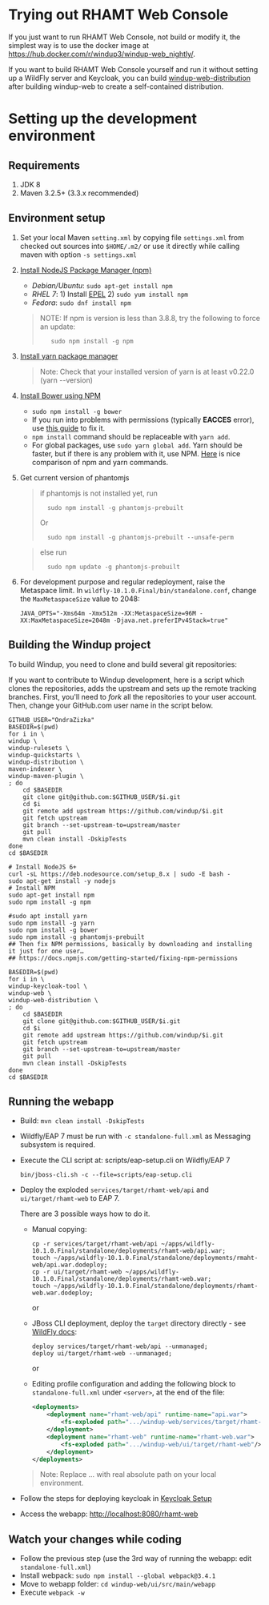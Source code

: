 Trying out RHAMT Web Console
=====================

If you just want to run RHAMT Web Console, not build or modify it, the simplest way is to use the docker image at https://hub.docker.com/r/windup3/windup-web_nightly/.

If you want to build RHAMT Web Console yourself and run it without setting up a WildFly server and Keycloak, you can build [windup-web-distribution](https://github.com/windup/windup-web-distribution) after building windup-web to create a self-contained distribution.


Setting up the development environment
======================================

Requirements
-------------

1. JDK 8
2. Maven 3.2.5+ (3.3.x recommended)

Environment setup
-----------------
1. Set your local Maven `setting.xml` by copying file `settings.xml` from checked out sources into `$HOME/.m2/` or use it directly while calling maven with option `-s settings.xml`

2. [Install NodeJS Package Manager (npm)](https://nodejs.org/en/download/package-manager/)
   * _Debian/Ubuntu_: `sudo apt-get install npm`
   * _RHEL 7_: 1) Install [EPEL](https://fedoraproject.org/wiki/EPEL/FAQ#How_can_I_install_the_packages_from_the_EPEL_software_repository.3F)  2) `sudo yum install npm`
   * _Fedora_: `sudo dnf install npm`

   > NOTE: If npm is version is less than 3.8.8, try the following to force an update:
   >
   >        sudo npm install -g npm

3. [Install yarn package manager](https://yarnpkg.com/en/)

   > Note: Check that your installed version of yarn is at least v0.22.0 (yarn --version)

4. [Install Bower using NPM](http://bower.io/#install-bower)
    * `sudo npm install -g bower`
    * If you run into problems with permissions (typically **EACCES** error), use [this guide](https://docs.npmjs.com/getting-started/fixing-npm-permissions)
      to fix it.
    * `npm install` command should be replaceable with `yarn add`.
    * For global packages, use 
        `sudo yarn global add`. Yarn should be faster, but if there is any problem with it, use NPM.
         [Here](https://shift.infinite.red/npm-vs-yarn-cheat-sheet-8755b092e5cc#.pshfjyfo0) is nice comparison of npm and yarn commands.

5. Get current version of phantomjs
    
    > 
    > if phantomjs is not installed yet, run 
    >    
    >       sudo npm install -g phantomjs-prebuilt
    >
    > Or
    > 
    >       sudo npm install -g phantomjs-prebuilt --unsafe-perm
    
    > 
    > else run
    >
    >       sudo npm update -g phantomjs-prebuilt

6. For development purpose and regular redeployment, raise the Metaspace limit.
    In `wildfly-10.1.0.Final/bin/standalone.conf`, change the `MaxMetaspaceSize` value to 2048:

    ```
    JAVA_OPTS="-Xms64m -Xmx512m -XX:MetaspaceSize=96M -XX:MaxMetaspaceSize=2048m -Djava.net.preferIPv4Stack=true"
    ```


Building the Windup project
---------------------------

To build Windup, you need to clone and build several git repositories:

If you want to contribute to Windup development,
here is a script which clones the repositories, adds the upstream and sets up the remote tracking branches.
First, you'll need to _fork_ all the repositories to your user account.
Then, change your GitHub.com user name in the script below.

```
GITHUB_USER="OndraZizka"
BASEDIR=$(pwd)
for i in \
windup \
windup-rulesets \
windup-quickstarts \
windup-distribution \
maven-indexer \
windup-maven-plugin \
; do 
    cd $BASEDIR
    git clone git@github.com:$GITHUB_USER/$i.git
    cd $i
    git remote add upstream https://github.com/windup/$i.git
    git fetch upstream
    git branch --set-upstream-to=upstream/master
    git pull
    mvn clean install -DskipTests
done
cd $BASEDIR

# Install NodeJS 6+
curl -sL https://deb.nodesource.com/setup_8.x | sudo -E bash -
sudo apt-get install -y nodejs
# Install NPM
sudo apt-get install npm
sudo npm install -g npm

#sudo apt install yarn
sudo npm install -g yarn
sudo npm install -g bower
sudo npm install -g phantomjs-prebuilt
## Then fix NPM permissions, basically by downloading and installing it just for one user…
## https://docs.npmjs.com/getting-started/fixing-npm-permissions

BASEDIR=$(pwd)
for i in \
windup-keycloak-tool \
windup-web \
windup-web-distribution \
; do 
    cd $BASEDIR
    git clone git@github.com:$GITHUB_USER/$i.git
    cd $i
    git remote add upstream https://github.com/windup/$i.git
    git fetch upstream
    git branch --set-upstream-to=upstream/master
    git pull
    mvn clean install -DskipTests
done
cd $BASEDIR
```


Running the webapp
------------------

- Build: `mvn clean install -DskipTests`
- Wildfly/EAP 7 must be run with `-c standalone-full.xml` as Messaging subsystem is required.
- Execute the CLI script at: scripts/eap-setup.cli on Wildfly/EAP 7

    `bin/jboss-cli.sh -c --file=scripts/eap-setup.cli`

- Deploy the exploded `services/target/rhamt-web/api` and `ui/target/rhamt-web` to EAP 7.

    There are 3 possible ways how to do it.

    - Manual copying:

        ```
        cp -r services/target/rhamt-web/api ~/apps/wildfly-10.1.0.Final/standalone/deployments/rhamt-web/api.war;
        touch ~/apps/wildfly-10.1.0.Final/standalone/deployments/rmaht-web/api.war.dodeploy;
        cp -r ui/target/rhamt-web ~/apps/wildfly-10.1.0.Final/standalone/deployments/rhamt-web.war;
        touch ~/apps/wildfly-10.1.0.Final/standalone/deployments/rhamt-web.war.dodeploy;
        ```

        or

    - JBoss CLI deployment, deploy the `target` directory directly - see [WildFly docs](https://docs.jboss.org/author/display/WFLY10/Application+deployment#Applicationdeployment-UnmanagedDeployments):

        ```
        deploy services/target/rhamt-web/api --unmanaged;
        deploy ui/target/rhamt-web --unmanaged;
        ```

        or

    - Editing profile configuration and adding the following block to `standalone-full.xml` under `<server>`, at the end of the file:

        ```xml
        <deployments>
            <deployment name="rhamt-web/api" runtime-name="api.war">
                <fs-exploded path=".../windup-web/services/target/rhamt-web/api"/>
            </deployment>
            <deployment name="rhamt-web" runtime-name="rhamt-web.war">
                <fs-exploded path=".../windup-web/ui/target/rhamt-web"/>
            </deployment>
        </deployments>
        ```
    > Note: Replace ... with real absolute path on your local environment.

- Follow the steps for deploying keycloak in [Keycloak Setup](./KEYCLOAK-SETUP.md)
- Access the webapp: <http://localhost:8080/rhamt-web>

Watch your changes while coding
------------------
- Follow the previous step (use the 3rd way of running the webapp: edit `standalone-full.xml`) 
- Install webpack: `sudo npm install --global webpack@3.4.1`
- Move to webapp folder: `cd windup-web/ui/src/main/webapp`
- Execute `webpack -w`

